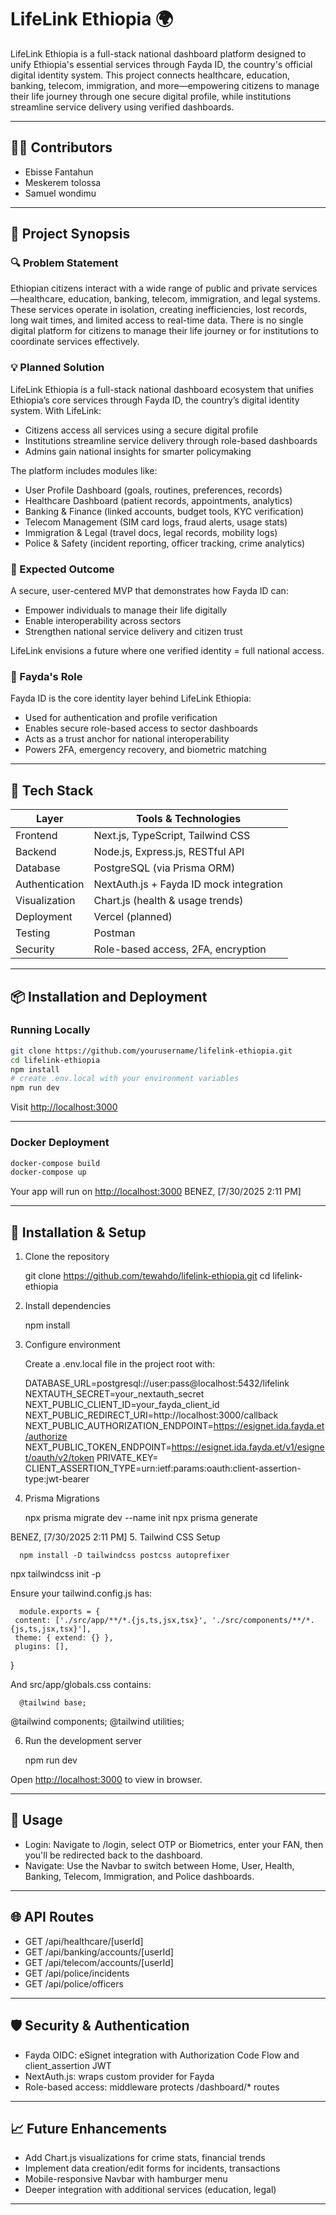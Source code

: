 # LifeLink Ethiopia 🌍

LifeLink Ethiopia is a full-stack national dashboard platform designed to unify Ethiopia's essential services through Fayda ID, the country's official digital identity system. This project connects healthcare, education, banking, telecom, immigration, and more—empowering citizens to manage their life journey through one secure digital profile, while institutions streamline service delivery using verified dashboards.

---

## 🧑‍💻 Contributors
- Ebisse Fantahun
- Meskerem tolossa
- Samuel wondimu

---

## 📜 Project Synopsis

### 🔍 Problem Statement
Ethiopian citizens interact with a wide range of public and private services—healthcare, education, banking, telecom, immigration, and legal systems. These services operate in isolation, creating inefficiencies, lost records, long wait times, and limited access to real-time data. There is no single digital platform for citizens to manage their life journey or for institutions to coordinate services effectively.

### 💡 Planned Solution
LifeLink Ethiopia is a full-stack national dashboard ecosystem that unifies Ethiopia’s core services through Fayda ID, the country’s digital identity system. With LifeLink:
- Citizens access all services using a secure digital profile
- Institutions streamline service delivery through role-based dashboards
- Admins gain national insights for smarter policymaking

The platform includes modules like:
- User Profile Dashboard (goals, routines, preferences, records)
- Healthcare Dashboard (patient records, appointments, analytics)
- Banking & Finance (linked accounts, budget tools, KYC verification)
- Telecom Management (SIM card logs, fraud alerts, usage stats)
- Immigration & Legal (travel docs, legal records, mobility logs)
- Police & Safety (incident reporting, officer tracking, crime analytics)

### 🎯 Expected Outcome
A secure, user-centered MVP that demonstrates how Fayda ID can:
- Empower individuals to manage their life digitally
- Enable interoperability across sectors
- Strengthen national service delivery and citizen trust

LifeLink envisions a future where one verified identity = full national access.

### 🪪 Fayda's Role
Fayda ID is the core identity layer behind LifeLink Ethiopia:
- Used for authentication and profile verification
- Enables secure role-based access to sector dashboards
- Acts as a trust anchor for national interoperability
- Powers 2FA, emergency recovery, and biometric matching

---

## 🧰 Tech Stack

| Layer           | Tools & Technologies                          |
|----------------|------------------------------------------------|
| Frontend        | Next.js, TypeScript, Tailwind CSS             |
| Backend         | Node.js, Express.js, RESTful API              |
| Database        | PostgreSQL (via Prisma ORM)                   |
| Authentication  | NextAuth.js + Fayda ID mock integration       |
| Visualization   | Chart.js (health & usage trends)              |
| Deployment      | Vercel (planned)                              |
| Testing         | Postman                                       |
| Security        | Role-based access, 2FA, encryption             |

---

## 📦 Installation and Deployment

### Running Locally

```bash
git clone https://github.com/yourusername/lifelink-ethiopia.git
cd lifelink-ethiopia
npm install
# create .env.local with your environment variables
npm run dev
```

Visit [http://localhost:3000](http://localhost:3000)

---

### Docker Deployment

```bash
docker-compose build
docker-compose up
```

Your app will run on [http://localhost:3000](http://localhost:3000)
BENEZ, [7/30/2025 2:11 PM]

---

## 🚀 Installation & Setup

1. Clone the repository

      git clone https://github.com/tewahdo/lifelink-ethiopia.git
   cd lifelink-ethiopia
   

2. Install dependencies

      npm install
   

3. Configure environment

   Create a .env.local file in the project root with:

      DATABASE_URL=postgresql://user:pass@localhost:5432/lifelink
   NEXTAUTH_SECRET=your_nextauth_secret
   NEXT_PUBLIC_CLIENT_ID=your_fayda_client_id
   NEXT_PUBLIC_REDIRECT_URI=http://localhost:3000/callback
   NEXT_PUBLIC_AUTHORIZATION_ENDPOINT=https://esignet.ida.fayda.et/authorize
   NEXT_PUBLIC_TOKEN_ENDPOINT=https://esignet.ida.fayda.et/v1/esignet/oauth/v2/token
   PRIVATE_KEY=<base64-encoded-JWK-private-key>
   CLIENT_ASSERTION_TYPE=urn:ietf:params:oauth:client-assertion-type:jwt-bearer
   

4. Prisma Migrations

      npx prisma migrate dev --name init
   npx prisma generate

BENEZ, [7/30/2025 2:11 PM]
5. Tailwind CSS Setup 

      npm install -D tailwindcss postcss autoprefixer
   npx tailwindcss init -p
   

   Ensure your tailwind.config.js has:

      module.exports = {
     content: ['./src/app/**/*.{js,ts,jsx,tsx}', './src/components/**/*.{js,ts,jsx,tsx}'],
     theme: { extend: {} },
     plugins: [],
   }
   

   And src/app/globals.css contains:

      @tailwind base;
   @tailwind components;
   @tailwind utilities;
   

6. Run the development server

      npm run dev
   

Open [http://localhost:3000](http://localhost:3000) to view in browser.

---

## 🔧 Usage

* Login: Navigate to /login, select OTP or Biometrics, enter your FAN, then you'll be redirected back to the dashboard.
* Navigate: Use the Navbar to switch between Home, User, Health, Banking, Telecom, Immigration, and Police dashboards.

---

## 🌐 API Routes

* GET /api/healthcare/[userId]
* GET /api/banking/accounts/[userId]
* GET /api/telecom/accounts/[userId]
* GET /api/police/incidents
* GET /api/police/officers

---

## 🛡 Security & Authentication

* Fayda OIDC: eSignet integration with Authorization Code Flow and client\_assertion JWT
* NextAuth.js: wraps custom provider for Fayda
* Role-based access: middleware protects /dashboard/* routes

---

## 📈 Future Enhancements

* Add Chart.js visualizations for crime stats, financial trends
* Implement data creation/edit forms for incidents, transactions
* Mobile-responsive Navbar with hamburger menu
* Deeper integration with additional services (education, legal)

---


